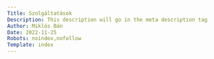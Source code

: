 ```yaml
---
Title: Szolgáltatások
Description: This description will go in the meta description tag
Author: Miklós Bán
Date: 2022-11-25
Robots: noindex,nofollow
Template: index
---
```


